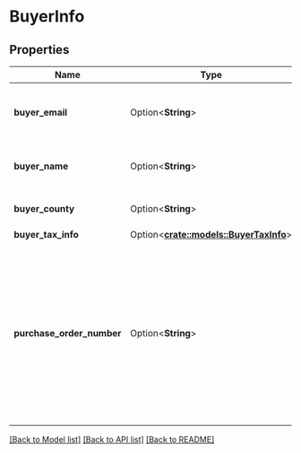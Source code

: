 # BuyerInfo

## Properties

Name | Type | Description | Notes
------------ | ------------- | ------------- | -------------
**buyer_email** | Option<**String**> | The anonymized email address of the buyer. | [optional]
**buyer_name** | Option<**String**> | The buyer name or the recipient name. | [optional]
**buyer_county** | Option<**String**> | The county of the buyer. | [optional]
**buyer_tax_info** | Option<[**crate::models::BuyerTaxInfo**](BuyerTaxInfo.md)> |  | [optional]
**purchase_order_number** | Option<**String**> | The purchase order (PO) number entered by the buyer at checkout. Returned only for orders where the buyer entered a PO number at checkout. | [optional]

[[Back to Model list]](../README.md#documentation-for-models) [[Back to API list]](../README.md#documentation-for-api-endpoints) [[Back to README]](../README.md)


